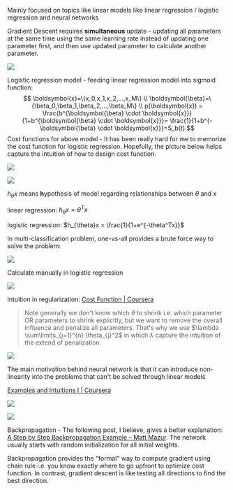 Mainly focused on topics like linear models like linear regression / logistic regression and neural networks

Gradient Descent requires **simultaneous** update - updating all parameters at the same time using the same learning rate instead of updating one parameter first, and then use updated parameter to calculate another parameter.

![](https://i.ibb.co/Lk6chns/image.png)



Logistic regression model - feeding linear regression model into sigmoid function:
$$
\boldsymbol{x}=\{x_0,x_1,x_2,...,x_M\} \\
\boldsymbol{\beta}=\{\beta_0,\beta_1,\beta_2,...,\beta_M\} \\
p(\boldsymbol{x}) = \frac{b^{\boldsymbol{\beta} \cdot \boldsymbol{x}}}{1+b^{\boldsymbol{\beta} \cdot \boldsymbol{x}}}= \frac{1}{1+b^{-\boldsymbol{\beta} \cdot \boldsymbol{x}}}=S_b(t)
$$
Cost functions for above model - It has been really hard for me to memorize the cost function for logistic regression. Hopefully, the picture below helps capture the intuition of how to design cost function.

![](https://i.ibb.co/2KxfZH0/image.png)

![](https://i.ibb.co/Dph2n3X/image.png)

$h_{\theta}x$ means **h**ypothesis of model regarding relationships between $\theta$ and $x$

linear regression: $h_{\theta}x = \theta^Tx$

logistic regression: $h_{\theta}x = \frac{1}{1+e^{-\theta^Tx}}$

In multi-classification problem, one-vs-all provides a brute force way to solve the problem:

![](https://i.ibb.co/rKrjSj9/image.png)

Calculate manually in logistic regression

![](https://i.ibb.co/7g2BWtk/image.png)



Intuition in regularization: [Cost Function | Coursera](https://www.coursera.org/learn/machine-learning/supplement/1tJlY/cost-function)

> Note generally we don't know which $\theta$ to shrink i.e. which parameter OR parameters to shrink explicitly, but we want to remove the overall influence and penalize all parameters. That's why we use $\lambda \sum\limits_{j=1}^{n} \theta_{j}^2$ in which $\lambda$ capture the intuition of the extend of penalization.

![](https://i.ibb.co/pKrHrT0/image.png)



The main motivation behind neural network is that it can introduce non-linearity into the problems that can't be solved through linear models

[Examples and Intuitions I | Coursera](https://www.coursera.org/learn/machine-learning/supplement/kivO9/examples-and-intuitions-i)

![](https://i.ibb.co/yPSwczT/image.png)

![](https://i.ibb.co/NTWbFKX/image.png)



Backpropagation - The following post, I believe, gives a better explanation: [A Step by Step Backpropagation Example – Matt Mazur](https://mattmazur.com/2015/03/17/a-step-by-step-backpropagation-example/). The network usually starts with random initialization for all initial weights.

Backpropagation provides the "formal" way to compute gradient using chain rule i.e. you know exactly where to go upfront to optimize cost function. In contrast, gradient descent is like testing all directions to find the best direction.
